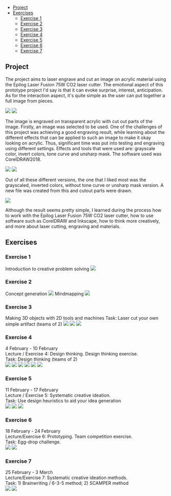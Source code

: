 - [Project](#project)
- [Exercises](#exercises)
  * [Exercise 1](#exercise-1)
  * [Exercise 2](#exercise-2)
  * [Exercise 3](#exercise-3)
  * [Exercise 4](#exercise-4)
  * [Exercise 5](#exercise-5)
  * [Exercise 6](#exercise-6)
  * [Exercise 7](#exercise-7)

## Project 

The project aims to laser engrave and cut an image on acrylic material using the Epilog Laser Fusion 75W CO2 laser cutter. The emotional aspect of this prototype project I'd say is that it can evoke surprise, interest, anticipation. As for the interaction aspect, it's quite simple as the user can put together a full image from pieces.

<img src="Project 4.1.jpg">
<img src="Project 4.2.jpg">

The image is engraved on transparent acrylic with cut out parts of the image. Firstly, an image was selected to be used. One of the challenges of this project was achieving a good engraving result, while learning about the different effects that can be applied to such an image to make it okay looking on acrylic. Thus, significant time was put into testing and engraving using different settings. Effects and tools that were used are: grayscale color, invert colors, tone curve and unsharp mask. The software used was CorelDRAW2018. 

<img src="Project 2.1.PNG">
<img src="Project 2.2.PNG">

Out of all these different versions, the one that I liked most was the grayscaled, inverted colors, without tone curve or unsharp mask version. A new file was created from this and cutout parts were drawn. 

<img src="Project 3.1.PNG">

Although the result seems pretty simple, I learned during the process how to work with the Epilog Laser Fusion 75W CO2 laser cutter, how to use software such as CorelDRAW and Inkscape, how to think more creatively, and more about laser cutting, engraving and materials.

## Exercises

### Exercise 1

Introduction to creative problem solving
<img src="Exercise 1.jpg">

### Exercise 2

Concept generation
<img src="Exercise 2.1.jpg">
Mindmapping
<img src="Exercise 2.2.jpg">

### Exercise 3

Making 3D objects with 2D tools and machines
Task: Laser cut your own simple artifact (teams of 2)
<img src="Exercise 3.1.jpg">
<img src="Exercise 3.2.jpg">
<img src="Exercise 3.3.jpg">

### Exercise 4

4 February - 10 February  
Lecture / Exercise 4: Design thinking. Design thinking exercise.  
Task: Design thinking (teams of 2)  
<img src="Exercise 4.1.jpg">
<img src="Exercise 4.2.jpg">
<img src="Exercise 4.3.jpg">
<img src="Exercise 4.4.jpg">
<img src="Exercise 4.5.jpg">
<img src="Exercise 4.6.jpg">

### Exercise 5

11 February - 17 February  
Lecture / Exercise 5: Systematic creative ideation.  
Task: Use design heuristics to aid your idea generation  
<img src="Exercise 5.1.jpg">
<img src="Exercise 5.2.jpg">
<img src="Exercise 5.3.jpg">

### Exercise 6

18 February - 24 February  
Lecture/Exercise 6: Prototyping. Team competition exercise.  
Task: Egg-drop challenge.  
<img src="Exercise 6.1.jpg">
<img src="Exercise 6.2.jpg">

### Exercise 7

25 February - 3 March  
Lecture/Exercise 7: Systematic creative ideation methods.  
Task: 1) Brainwriting /  6-3-5 method; 2) SCAMPER method  
<img src="Exercise 7.1.jpg">
<img src="Exercise 7.2.jpg">
